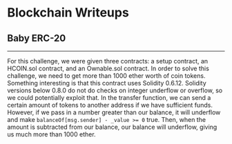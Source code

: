 # Blockchain Writeups

## Baby ERC-20
---
For this challenge, we were given three contracts: a setup contract, an HCOIN.sol contract, and an Ownable.sol contract.
In order to solve this challenge, we need to get more than 1000 ether worth of coin tokens. 
Something interesting is that this contract uses Solidity 0.6.12. Solidity versions below 0.8.0 do not do checks on integer underflow or overflow, so we could potentially exploit that. In the transfer function, we can send a certain amount of tokens to another address if we have sufficient funds. However, if we pass in a number greater than our balance, it will underflow and make `balanceOf[msg.sender] - _value >= 0` true. Then, when the amount is subtracted from our balance, our balance will underflow, giving us much more than 1000 ether.
